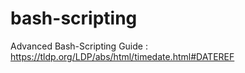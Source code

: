 # bash-scripting
Advanced Bash-Scripting Guide : https://tldp.org/LDP/abs/html/timedate.html#DATEREF
